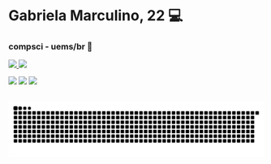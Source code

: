 # Gabriela Marculino, 22 💻
<h3>compsci - uems/br 📌</h3>

 <div>
  <a href="https://github.com/GabrielaMarculino">
  <img height="180em" src="https://github-readme-stats.vercel.app/api?username=GabrielaMarculino&show_icons=true&theme=midnight-purple&include_all_commits=true&count_private=true"/>
  <img height="180em" src="https://github-readme-stats.vercel.app/api/top-langs/?username=GabrielaMarculino&layout=compact&langs_count=16&theme=midnight-purple"/>
<div>


 
 
<a href="https://instagram.com/gabriela.cpp" target="_blank"><img src="https://img.shields.io/badge/-Instagram-%23E4405F?style=for-the-badge&logo=instagram&logoColor=white" target="_blank"></a>
<a href="https://www.linkedin.com/in/gabriela-marculino-297493164/" target="_blank"><img src="https://img.shields.io/badge/-LinkedIn-%230077B5?style=for-the-badge&logo=linkedin&logoColor=white" target="_blank"></a> 
 <a href = "mailto: gabrielamarculino@gmail.com"><img src="https://img.shields.io/badge/-Gmail-%23333?style=for-the-badge&logo=gmail&logoColor=white" target="_blank"></a> 
 
 
 ##
   <img alt="github contribution grid snake animation" src="https://raw.githubusercontent.com/knightcapivara/knightcapivara/output/github-contribution-grid-snake.svg">

  
